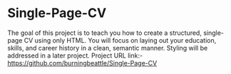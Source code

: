 # Single-Page-CV
The goal of this project is to teach you how to create a structured, single-page CV using only HTML. You will focus on laying out your education, skills, and career history in a clean, semantic manner. Styling will be addressed in a later project.
Project URL link:-
https://github.com/burningbeattle/Single-Page-CV
